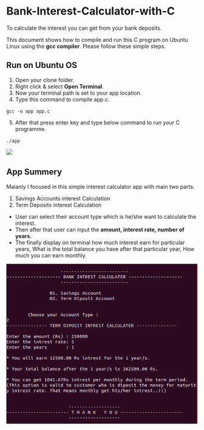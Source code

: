 # Bank-Interest-Calculator-with-C
To calculate the interest you can get from your bank deposits.

This document shows how to compile and run this C program on Ubuntu Linux using the **gcc compiler**. Please follow these simple steps.

## Run on Ubuntu OS

1. Open your clone folder. 
2. Right click & select **Open Terminal**. 
3. Now your terminal path is set to your app location.
4. Type this command to compile app.c. 
```
gcc -o app app.c
```
5. After that press enter key and type below command to run your C programme.
```
./app
```
<img src="img/ap_run.png">



## App Summery

Maianly I focused in this simple interest calculator app with main two parts.
1. Savings Accounts interest Calculation
2. Term Deposits interest Calculation 

- User can select their account type which is he/she want to calculate the interest.
- Then after that user can input the **amount, interest rate, number of years.**
- The finally display on terminal how much interest earn for particular years, What is the total balance you have after that particular year, How much you can earn monthly.

<img src="img/app_interface.png">


